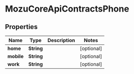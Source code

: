 
# MozuCoreApiContractsPhone

## Properties
Name | Type | Description | Notes
------------ | ------------- | ------------- | -------------
**home** | **String** |  |  [optional]
**mobile** | **String** |  |  [optional]
**work** | **String** |  |  [optional]



